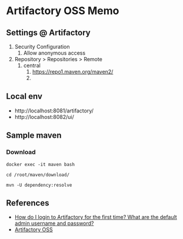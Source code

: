 # Artifactory OSS Memo


## Settings @ Artifactory

1. Security Configuration
    1. Allow anonymous access
1. Repository > Repositories > Remote
    1. central
        1. https://repo1.maven.org/maven2/
        1.

## Local env

- http://localhost:8081/artifactory/
- http://localhost:8082/ui/

## Sample maven

### Download

    docker exec -it maven bash

    cd /root/maven/download/

    mvn -U dependency:resolve


## References

- [How do I login to Artifactory for the first time? What are the default admin username and password?](https://www.jfrog.com/confluence/display/RT12/FAQs#FAQs-HowdoIlogintoArtifactoryforthefirsttime?Whatarethedefaultadminusernameandpassword?)
- [Artifactory OSS](https://www.jfrog.com/confluence/display/RTF5X/Installing+with+Docker)
